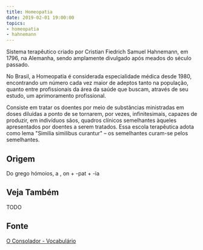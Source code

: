 ```yaml
---
title: Homeopatia
date: 2019-02-01 19:00:00
topics:
- homeopatia
- hahnemann
---
```


Sistema terapêutico criado por Cristian Fiedrich Samuel Hahnemann, em 1796, na
Alemanha, sendo amplamente divulgado após meados do século passado. 

No Brasil, a Homeopatia é considerada especialidade médica desde 1980,
encontrando um número cada vez maior de adeptos tanto na população, quanto entre
profissionais da área da saúde que buscam, através de seu estudo, um
aprimoramento profissional.

Consiste em tratar os doentes por meio de substâncias ministradas em doses
diluídas a ponto de se tornarem, por vezes, infinitesimais, capazes de produzir,
em indivíduos sãos, quadros clínicos semelhantes àqueles apresentados por
doentes a serem tratados. Essa escola terapêutica adota como lema "Similia
similibus curantur" – os semelhantes curam-se pelos semelhantes.

## Origem
Do grego hómoios, a , on + -pat + -ia

## Veja Também
TODO

## Fonte
[O Consolador - Vocabulário](http://www.oconsolador.com.br/linkfixo/vocabulario/principal.html)


